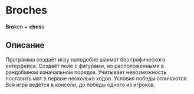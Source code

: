 # Broches

**Bro**ken + **ches**s

## Описание

Программа создаёт игру наподобие шахмат без графического интерфейса.
Создаёт поле с фигурами, но расположенными в рандобмном изначальном порядке.
Учитывает невозможность поставить мат в первые несколько ходов.
Условия победы отличаются.
Вся игра ведется в консоли, до победы одного из игроков.
